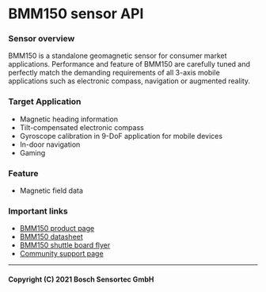 # BMM150 sensor API

### Sensor overview

BMM150 is a standalone geomagnetic sensor for consumer market applications.
Performance and feature of BMM150 are carefully tuned and perfectly match the
demanding requirements of all 3-axis mobile applications such as electronic
compass, navigation or augmented reality.

### Target Application
- Magnetic heading information
- Tilt-compensated electronic compass
- Gyroscope calibration in 9-DoF application for mobile devices
- In-door navigation
- Gaming

### Feature
- Magnetic field data

### Important links

- [BMM150 product page](https://www.bosch-sensortec.com/products/motion-sensors/magnetometers-bmm150/)
- [BMM150 datasheet](https://www.bosch-sensortec.com/media/boschsensortec/downloads/datasheets/bst-bmm150-ds001.pdf)
- [BMM150 shuttle board flyer](https://www.bosch-sensortec.com/media/boschsensortec/downloads/shuttle_board_flyer/bst-dhw-fl016.pdf)
- [Community support page](https://community.bosch-sensortec.com)

---
#### Copyright (C) 2021 Bosch Sensortec GmbH